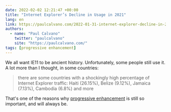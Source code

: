 ```yaml
---
date: 2022-02-02 12:21:47 +00:00
title: "Internet Explorer’s Decline in Usage in 2021"
lang: en
link: https://paulcalvano.com/2022-01-31-internet-explorer-decline-in-2021/
authors:
  - name: "Paul Calvano"
    twitter: "paulcalvano"
    site: "https://paulcalvano.com/"
tags: [progressive enhancement]
---
```


We all want IE11 to be ancient history. Unfortunately, some people still use it. A lot more than I thought, in some countries:

> there are some countries with a shockingly high percentage of Internet Explorer traffic: Haiti (26.15%), Belize (9.12%), Jamaica (7.13%), Cambodia (6.8%) and more

That's one of the reasons why [progressive enhancement](/tags/progressive-enhancement/) is still so important, and will always be.
